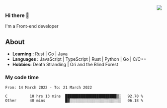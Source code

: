 <img align='right' src="https://github-readme-stats.vercel.app/api?username=strugglebak&show_icons=true">

### Hi there 👋

I'm a Front-end developer

## About

-  **Learning :** Rust | Go | Java
-  **Languages :** JavaScript | TypeScript | Rust | Python | Go | C/C++
-  **Hobbies:** Death Stranding | Ori and the Blind Forest

### My code time

<!--START_SECTION:waka-->

```text
From: 14 March 2022 - To: 21 March 2022

C          10 hrs 13 mins  ███████████████████████▒░   92.70 %
Other      40 mins         █▓░░░░░░░░░░░░░░░░░░░░░░░   06.18 %
```

<!--END_SECTION:waka-->
